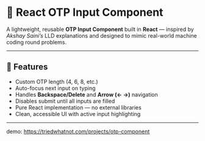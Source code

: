 # 🔢 React OTP Input Component

A lightweight, reusable **OTP Input Component** built in **React** — inspired by *Akshay Saini’s* LLD explanations and designed to mimic real-world machine coding round problems.

---

## 🚀 Features

- Custom OTP length (4, 6, 8, etc.)
- Auto-focus next input on typing
- Handles **Backspace/Delete** and **Arrow (← →)** navigation
- Disables submit until all inputs are filled
- Pure React implementation — no external libraries
- Clean, accessible UI with active input highlighting

---

demo: https://triedwhatnot.com/projects/otp-component
